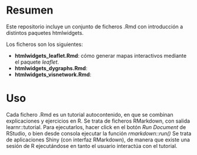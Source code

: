 # Resumen

Este repositorio incluye un conjunto de ficheros .Rmd con introducción a distintos paquetes htmlwidgets.

Los ficheros son los siguientes:

- **htmlwidgets_leaflet.Rmd**: cómo generar mapas interactivos mediante el paquete *leaflet*.
- **htmlwidgets_dygraphs.Rmd**:
- **htmlwidgets_visnetwork.Rmd**:


# Uso

Cada fichero .Rmd es un tutorial autocontenido, en que se combinan explicaciones y ejercicios en R. Se trata de ficheros RMarkdown, con salida learnr::tutorial. Para ejecutarlos, hacer click en el botón *Run Document* de RStudio, o bien desde consola ejecutar la función *rmarkdown::run()*
Se trata de aplicaciones Shiny (con interfaz RMarkdown), de manera que existe una sesión de R ejecutándose en tanto el usuario interactúa con el tutorial.